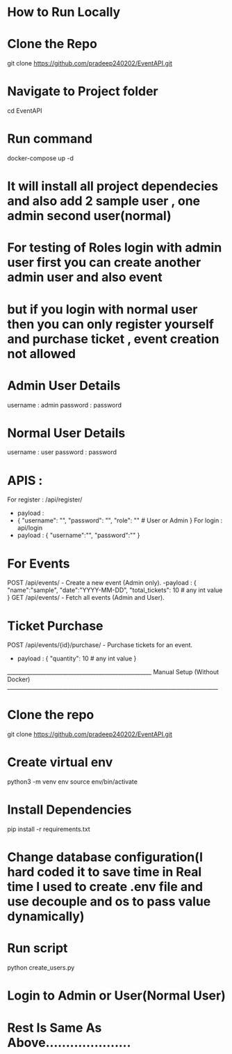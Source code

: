 # How to Run Locally

# Clone the Repo
git clone https://github.com/pradeep240202/EventAPI.git

# Navigate to Project folder
cd EventAPI

# Run command 
docker-compose up -d

# It will install all project dependecies and also add 2 sample user , one admin second user(normal)

# For testing of Roles login with admin user first you can create another admin user and also event 
# but if you login with normal user then you can only register yourself and purchase ticket , event creation not allowed

# Admin User Details
username : admin
password : password

# Normal User Details
username : user
password : password

# APIS :

 For register : /api/register/   
 - payload :
 - {
    "username": "",
    "password": "",
    "role": ""  # User or Admin
  } 
 For login : api/login
  - payload :
    {
    "username":"",
    "password":""
    }

# For Events 
  POST /api/events/ - Create a new event (Admin only).
  -payload : 
    {
    "name":"sample",
    "date":"YYYY-MM-DD",
    "total_tickets": 10  # any int value
    }
	GET /api/events/ - Fetch all events (Admin and User).

 # Ticket Purchase 
 POST /api/events/{id}/purchase/ - Purchase tickets for an event.
 - payload :
   {
    "quantity": 10   # any int value 
   }

 ____________________________________________________ Manual Setup (Without Docker) ____________________________________________________________________________

 # Clone the repo
 git clone https://github.com/pradeep240202/EventAPI.git

 # Create virtual env
 python3 -m venv env
 source env/bin/activate

 # Install Dependencies
 pip install -r requirements.txt

 # Change database configuration(I hard coded it to save time in Real time I used to create .env file and use decouple and os to pass value dynamically)
 
 # Run script
 python create_users.py

 # Login to Admin or User(Normal User)

 # Rest Is Same As Above.....................
 

 
